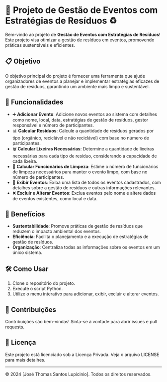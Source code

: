# 🎉 Projeto de Gestão de Eventos com Estratégias de Resíduos ♻️

Bem-vindo ao projeto de **Gestão de Eventos com Estratégias de Resíduos**! Este projeto visa otimizar a gestão de resíduos em eventos, promovendo práticas sustentáveis e eficientes.

## 📋 Objetivo

O objetivo principal do projeto é fornecer uma ferramenta que ajude organizadores de eventos a planejar e implementar estratégias eficazes de gestão de resíduos, garantindo um ambiente mais limpo e sustentável.

## 🚀 Funcionalidades

- ➕ **Adicionar Evento**: Adicione novos eventos ao sistema com detalhes como nome, local, data, estratégias de gestão de resíduos, gestor responsável e número de participantes.
- 📊 **Calcular Resíduos**: Calcule a quantidade de resíduos gerados por tipo (orgânico, reciclável e não reciclável) com base no número de participantes.
- 🗑️ **Calcular Lixeiras Necessárias**: Determine a quantidade de lixeiras necessárias para cada tipo de resíduo, considerando a capacidade de cada lixeira.
- 👷 **Calcular Funcionários de Limpeza**: Estime o número de funcionários de limpeza necessários para manter o evento limpo, com base no número de participantes.
- 👀 **Exibir Eventos**: Exiba uma lista de todos os eventos cadastrados, com detalhes sobre a gestão de resíduos e outras informações relevantes.
- ❌ **Excluir e Alterar Eventos**: Exclua eventos pelo nome e altere dados de eventos existentes, como local e data.

## 🌟 Benefícios

- **Sustentabilidade**: Promove práticas de gestão de resíduos que reduzem o impacto ambiental dos eventos.
- **Eficiência**: Facilita o planejamento e a execução de estratégias de gestão de resíduos.
- **Organização**: Centraliza todas as informações sobre os eventos em um único sistema.

## 🛠️ Como Usar

1. Clone o repositório do projeto.
2. Execute o script Python.
3. Utilize o menu interativo para adicionar, exibir, excluir e alterar eventos.

## 🤝 Contribuições

Contribuições são bem-vindas! Sinta-se à vontade para abrir issues e pull requests.

## 📜 Licença 

Este projeto está licenciado sob a Licença Privada. Veja o arquivo LICENSE para mais detalhes.

---

© 2024 [José Thomas Santos Lupicinio]. Todos os direitos reservados.
